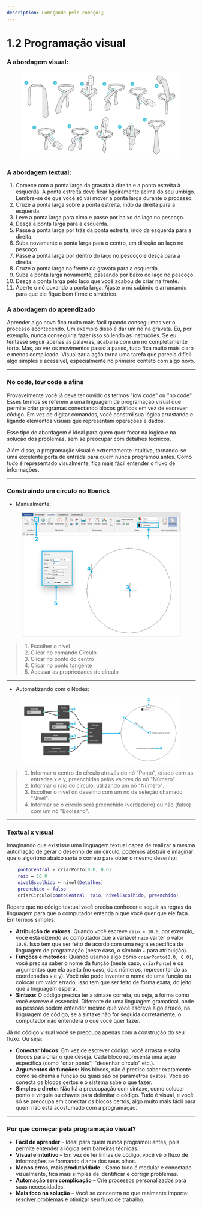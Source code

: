 ```yaml
---
description: Começando pelo começo!📝
---
```


# 1.2 Programação visual

### A abordagem visual:

<figure><img src="../.gitbook/assets/image (21).png" alt=""><figcaption></figcaption></figure>

### A abordagem textual:

1. Comece com a ponta larga da gravata à direita e a ponta estreita à esquerda. A ponta estreita deve ficar ligeiramente acima do seu umbigo. Lembre-se de que você só vai mover a ponta larga durante o processo.
2. Cruze a ponta larga sobre a ponta estreita, indo da direita para a esquerda.
3. Leve a ponta larga para cima e passe por baixo do laço no pescoço.
4. Desça a ponta larga para a esquerda.
5. Passe a ponta larga por trás da ponta estreita, indo da esquerda para a direita.
6. Suba novamente a ponta larga para o centro, em direção ao laço no pescoço.
7. Passe a ponta larga por dentro do laço no pescoço e desça para a direita.
8. Cruze a ponta larga na frente da gravata para a esquerda.
9. Suba a ponta larga novamente, passando por baixo do laço no pescoço.
10. Desça a ponta larga pelo laço que você acabou de criar na frente.
11. Aperte o nó puxando a ponta larga. Ajuste o nó subindo e arrumando para que ele fique bem firme e simétrico.

### A abordagem do aprendizado

Aprender algo novo fica muito mais fácil quando conseguimos ver o processo acontecendo. Um exemplo disso é dar um nó na gravata. Eu, por exemplo, nunca conseguiria fazer isso só lendo as instruções. Se eu tentasse seguir apenas as palavras, acabaria com um nó completamente torto. Mas, ao ver os movimentos passo a passo, tudo fica muito mais claro e menos complicado. Visualizar a ação torna uma tarefa que parecia difícil algo simples e acessível, especialmente no primeiro contato com algo novo.

***

### No code, low code e afins

Provavelmente você já deve ter ouvido os termos "low code" ou "no code". Esses termos se referem a uma linguagem de programação visual que permite criar programas conectando blocos gráficos em vez de escrever código. Em vez de digitar comandos, você constrói sua lógica arrastando e ligando elementos visuais que representam operações e dados.

Esse tipo de abordagem é ideal para quem quer focar na lógica e na solução dos problemas, sem se preocupar com detalhes técnicos.

Além disso, a programação visual é extremamente intuitiva, tornando-se uma excelente porta de entrada para quem nunca programou antes. Como tudo é representado visualmente, fica mais fácil entender o fluxo de informações.

***

### Construindo um círculo no Eberick

* Manualmente:

<figure><img src="../.gitbook/assets/image (4) (1).png" alt=""><figcaption></figcaption></figure>

> 1. Escolher o nível
> 2. Clicar no comando Círculo&#x20;
> 3. Clicar no ponto do centro&#x20;
> 4. Clicar no ponto tangente
> 5. Acessar as propriedades do círculo

***

* Automatizando com o Nodes:

<figure><img src="../.gitbook/assets/image (5) (1).png" alt=""><figcaption></figcaption></figure>

> 1. Informar o centro do círculo através do nó "Ponto", criado com as entradas x e y, preenchidas pelos valores do nó "Número".
> 2. Informar o raio do círculo, utilizando um nó "Número".&#x20;
> 3. Escolher o nível do desenho com um nó de seleção chamado "Nível".&#x20;
> 4. Informar se o círculo será preenchido (verdadeiro) ou não (falso) com um nó "Booleano".

***

### Textual x visual

Imaginando que existisse uma linguagem textual capaz de realizar a mesma automação de gerar o desenho de um circulo, podemos abstrair e imaginar que o algoritmo abaixo seria o correto para obter o mesmo desenho:&#x20;

```lua
    pontoCentral ← criarPonto(0.0, 0.0)
    raio ← 10.0
    nivelEscolhido ← nivel(Detalhes)
    preenchido ← falso
    criarCirculo(pontoCentral, raio, nivelEscolhido, preenchido)
```

Repare que no código textual você precisa conhecer e seguir as regras da linguagem para que o computador entenda o que você quer que ele faça. Em termos simples:

* **Atribuição de valores:** Quando você escreve `raio ← 10.0`, por exemplo, você está dizendo ao computador que a variável `raio` vai ter o valor `10.0`. Isso tem que ser feito de acordo com uma regra específica da linguagem de programação (neste caso, o símbolo `←` para atribuição).
* **Funções e métodos:** Quando usamos algo como `criarPonto(0.0, 0.0)`, você precisa saber o nome da função (neste caso, `criarPonto`) e os argumentos que ela aceita (no caso, dois números, representando as coordenadas `x` e `y`). Você não pode inventar o nome de uma função ou colocar um valor errado; isso tem que ser feito de forma exata, do jeito que a linguagem espera.
* **Sintaxe**: O código precisa ter a sintaxe correta, ou seja, a forma como você escreve é essencial. Diferente de uma linguagem gramatical, onde as pessoas podem entender mesmo que você escreva algo errado, na linguagem de código, se a sintaxe não for seguida corretamente, o computador não entenderá o que você quer fazer.



Já no código visual você se preocupa apenas com a construção do seu fluxo. Ou seja:&#x20;

* **Conectar blocos:** Em vez de escrever código, você arrasta e solta blocos para criar o que deseja. Cada bloco representa uma ação específica (como "criar ponto", "desenhar círculo" etc.).
* **Argumentos de funções:** Nos blocos, não é preciso saber exatamente como se chama a função ou quais são os parâmetros exatos. Você só conecta os blocos certos e o sistema sabe o que fazer.
* **Simples e direto:** Não há a preocupação com sintaxe, como colocar ponto e vírgula ou chaves para delimitar o código. Tudo é visual, e você só se preocupa em conectar os blocos certos, algo muito mais fácil para quem não está acostumado com a programação.

***

### Por que começar pela programação visual?&#x20;

* **Fácil de aprender** – Ideal para quem nunca programou antes, pois permite entender a lógica sem barreiras técnicas.
* **Visual e intuitivo** – Em vez de ler linhas de código, você vê o fluxo de informações se formando diante dos seus olhos.
* **Menos erros, mais produtividade** – Como tudo é modular e conectado visualmente, fica mais simples de identificar e corrigir problemas.
* **Automação sem complicação** – Crie processos personalizados para suas necessidades.
* **Mais foco na solução** – Você se concentra no que realmente importa: resolver problemas e otimizar seu fluxo de trabalho.

